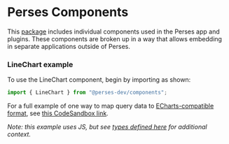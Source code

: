 # Perses Components

This [package](https://www.npmjs.com/package/@perses-dev/components) includes individual components used in the Perses app and plugins. These components are broken up in a way that allows embedding in separate applications outside of Perses.

### LineChart example

To use the LineChart component, begin by importing as shown:

```typescript
import { LineChart } from "@perses-dev/components";
```

For a full example of one way to map query data to [ECharts-compatible format](https://echarts.apache.org/en/option.html#series-line.type), see [this CodeSandbox link](https://codesandbox.io/s/perses-line-chart-component-using-echarts-1tg92v?file=/src/App.js).

*Note: this example uses JS, but see [types defined here](https://github.com/perses/perses/blob/main/ui/components/src/model/graph-model.ts) for additional context.*